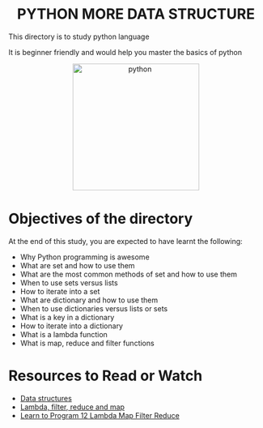 <center> <h1>PYTHON MORE DATA STRUCTURE</h1> </center>
<P>This directory is to study python language</P>
<P>It is beginner friendly and would help you master the basics of python</P>

<center> <img src="https://upload.wikimedia.org/wikipedia/commons/c/c3/Python-logo-notext.svg" width="250" height="250" alt="python"> </center>

<h1> Objectives of the directory </h1>
<p>At the end of this study, you are expected to have learnt the following: </p>

- Why Python programming is awesome
- What are set and how to use them
- What are the most common methods of set and how to use them
- When to use sets versus lists
- How to iterate into a set
- What are dictionary and how to use them
- When to use dictionaries versus lists or sets
- What is a key in a dictionary
- How to iterate into a dictionary
- What is a lambda function
- What is map, reduce and filter functions

<h1> Resources to Read or Watch </h1>
<ul>
	<li> <a href="https://docs.python.org/3.4/tutorial/datastructures.html" target="_blank">Data structures</a></li>
	<li> <a href="https://python-course.eu/advanced-python/lambda-filter-reduce-map.php" target="_blank">Lambda, filter, reduce and map</a></li>
	<li> <a href="https://www.youtube.com/watch?v=1GAC6KQUPeg" target="_blank">Learn to Program 12 Lambda Map Filter Reduce</a></li>
</ul>
